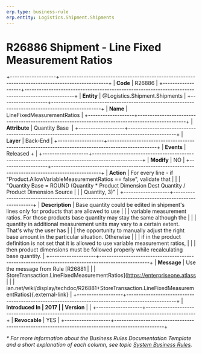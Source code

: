 ```yaml
---
erp.type: business-rule
erp.entity: Logistics.Shipment.Shipments
---
```


# R26886 Shipment - Line Fixed Measurement Ratios
+-------------------+--------------------------------------------------------------------------------------------------+
| **Code**          | R26886                                                                                           |
+-------------------+--------------------------------------------------------------------------------------------------+
| **Entity**        | @Logistics.Shipment.Shipments                                                                    |
+-------------------+--------------------------------------------------------------------------------------------------+
| **Name**          | LineFixedMeasurementRatios                                                                       |
+-------------------+--------------------------------------------------------------------------------------------------+
| **Attribute**     | Quantity Base                                                                                    |
+-------------------+--------------------------------------------------------------------------------------------------+
| **Layer**         | Back-End                                                                                         |
+-------------------+--------------------------------------------------------------------------------------------------+
| **Events**        | Released +                                                                                       |
+-------------------+--------------------------------------------------------------------------------------------------+
| **Modify**        | NO                                                                                               |
+-------------------+--------------------------------------------------------------------------------------------------+
| **Action**        | For every line - if \"Product.AllowVariableMeasurementRatios == false\", validate that           |
|                   | \"Quantity Base = ROUND (Quantity \* Product Dimension Dest Quantity / Product Dimension Source  |
|                   | Quantity, 3)\"                                                                                   |
+-------------------+--------------------------------------------------------------------------------------------------+
| **Description**   | Base quantity could be edited in shipment\'s lines only for products that are allowed to use     |
|                   | variable measurement ratios. For those products base quantity may stay the same although the     |
|                   | quantity in additional measurement units may vary to a certain extent. That's why the user has   |
|                   | the opportunity to manually adjust the right base amount in the particular situation. Otherwise  |
|                   | if in the product definition is not set that it is allowed to use variable measurement ratios,   |
|                   | then product dimensions must be followed properly while recalculating base quantity.             |
+-------------------+--------------------------------------------------------------------------------------------------+
| **Message**       | Use the message from Rule [R26881                                                                |
|                   | StoreTransaction.LineFixedMeasurementRatios](https://enterpriseone.atlass                        |
|                   | ian.net/wiki/display/techdoc/R26881+StoreTransaction.LineFixedMeasurementRatios){.external-link} |
+-------------------+--------------------------------------------------------------------------------------------------+
| **Introduced In   | 2017                                                                                             |
| Version**         |                                                                                                  |
+-------------------+--------------------------------------------------------------------------------------------------+
| **Revocable**     | YES                                                                                              |
+-------------------+--------------------------------------------------------------------------------------------------+

*\* For more information about the Business Rules Documentation Template and a short explanation of each column, see
topic [System Business Rules](../templates/template-description-system-business-rules.md).*
